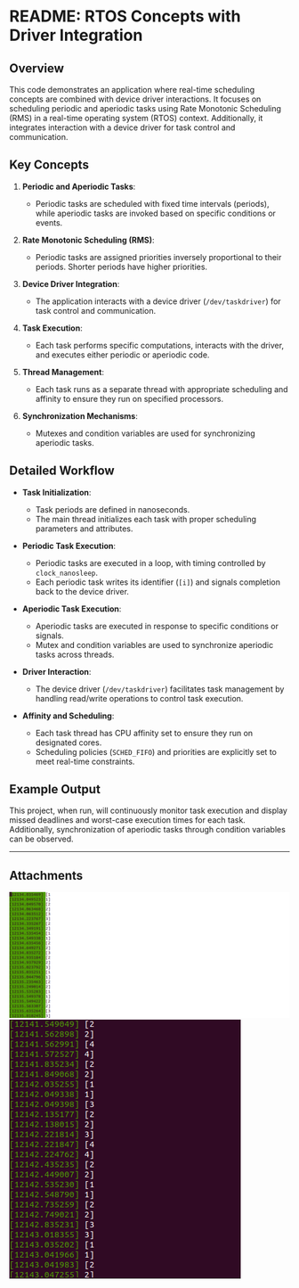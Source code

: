 # README: RTOS Concepts with Driver Integration

## Overview

This code demonstrates an application where real-time scheduling concepts are combined with device driver interactions. It focuses on scheduling periodic and aperiodic tasks using Rate Monotonic Scheduling (RMS) in a real-time operating system (RTOS) context. Additionally, it integrates interaction with a device driver for task control and communication.

## Key Concepts

1. **Periodic and Aperiodic Tasks**: 
   - Periodic tasks are scheduled with fixed time intervals (periods), while aperiodic tasks are invoked based on specific conditions or events.
   
2. **Rate Monotonic Scheduling (RMS)**:
   - Periodic tasks are assigned priorities inversely proportional to their periods. Shorter periods have higher priorities.

3. **Device Driver Integration**:
   - The application interacts with a device driver (`/dev/taskdriver`) for task control and communication.

4. **Task Execution**:
   - Each task performs specific computations, interacts with the driver, and executes either periodic or aperiodic code.

5. **Thread Management**:
   - Each task runs as a separate thread with appropriate scheduling and affinity to ensure they run on specified processors.

6. **Synchronization Mechanisms**:
   - Mutexes and condition variables are used for synchronizing aperiodic tasks.

## Detailed Workflow

- **Task Initialization**:
  - Task periods are defined in nanoseconds.
  - The main thread initializes each task with proper scheduling parameters and attributes.

- **Periodic Task Execution**:
  - Periodic tasks are executed in a loop, with timing controlled by `clock_nanosleep`.
  - Each periodic task writes its identifier (`[i]`) and signals completion back to the device driver.

- **Aperiodic Task Execution**:
  - Aperiodic tasks are executed in response to specific conditions or signals. 
  - Mutex and condition variables are used to synchronize aperiodic tasks across threads.

- **Driver Interaction**:
  - The device driver (`/dev/taskdriver`) facilitates task management by handling read/write operations to control task execution.

- **Affinity and Scheduling**:
  - Each task thread has CPU affinity set to ensure they run on designated cores.
  - Scheduling policies (`SCHED_FIFO`) and priorities are explicitly set to meet real-time constraints.

## Example Output

This project, when run, will continuously monitor task execution and display missed deadlines and worst-case execution times for each task. Additionally, synchronization of aperiodic tasks through condition variables can be observed.

---

## Attachments

![Example Image](output1.png)
![Example Image](output2.png)

